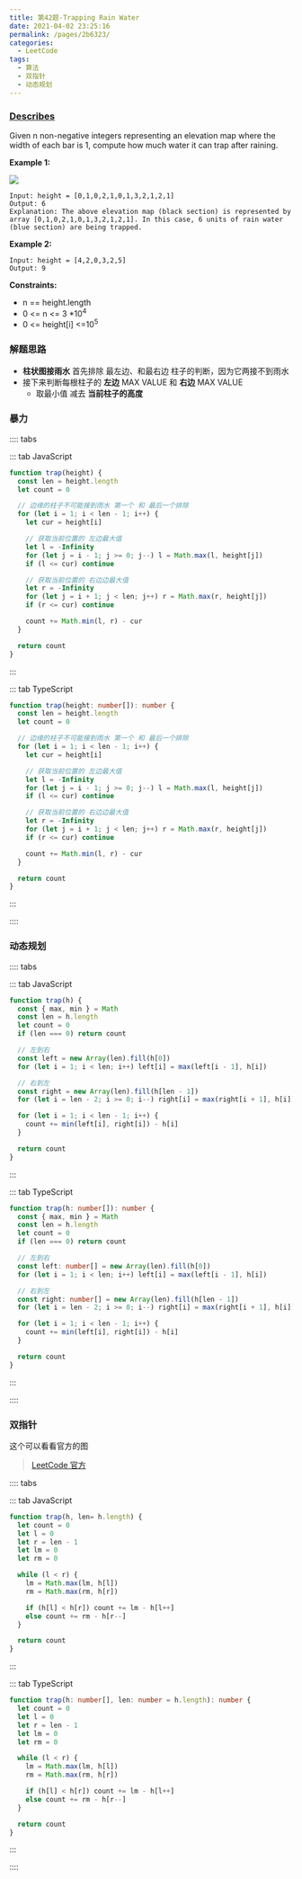 ```yaml
---
title: 第42题-Trapping Rain Water
date: 2021-04-02 23:25:16
permalink: /pages/2b6323/
categories:
  - LeetCode
tags:
  - 算法
  - 双指针
  - 动态规划
---
```


### [Describes](https://leetcode-cn.com/problems/trapping-rain-water/)

Given <span class="span-shadow">n</span> non-negative integers representing an elevation map where the width of each bar is <span class="span-shadow">1</span>, compute how much water it can trap after raining.

<!-- more -->

**Example 1:**

<img src="https://cdn.jsdelivr.net/gh/yao-zhixiang/CDN/images/leetcode/trapping-rain-water.png" />

```
Input: height = [0,1,0,2,1,0,1,3,2,1,2,1]
Output: 6
Explanation: The above elevation map (black section) is represented by array [0,1,0,2,1,0,1,3,2,1,2,1]. In this case, 6 units of rain water (blue section) are being trapped.
```

**Example 2:**

```
Input: height = [4,2,0,3,2,5]
Output: 9
```

**Constraints:**

- <span class="span-shadow">n == height.length</span>
- <span class="span-shadow">0 <= n <= 3 \*10<sup>4</sup></span>
- <span class="span-shadow">0 <= height[i] <=10<sup>5</sup></span>

### 解题思路

- **柱状图接雨水** 首先排除 最左边、和最右边 柱子的判断，因为它两接不到雨水
- 接下来判断每根柱子的 **左边** MAX VALUE 和 **右边** MAX VALUE
  - 取最小值 减去 **当前柱子的高度**

### 暴力

:::: tabs

::: tab JavaScript

```JavaScript
function trap(height) {
  const len = height.length
  let count = 0

  // 边缘的柱子不可能接到雨水 第一个 和 最后一个排除
  for (let i = 1; i < len - 1; i++) {
    let cur = height[i]

    // 获取当前位置的 左边最大值
    let l = -Infinity
    for (let j = i - 1; j >= 0; j--) l = Math.max(l, height[j])
    if (l <= cur) continue

    // 获取当前位置的 右边边最大值
    let r = -Infinity
    for (let j = i + 1; j < len; j++) r = Math.max(r, height[j])
    if (r <= cur) continue

    count += Math.min(l, r) - cur
  }

  return count
}
```

:::

::: tab TypeScript

```TypeScript
function trap(height: number[]): number {
  const len = height.length
  let count = 0

  // 边缘的柱子不可能接到雨水 第一个 和 最后一个排除
  for (let i = 1; i < len - 1; i++) {
    let cur = height[i]

    // 获取当前位置的 左边最大值
    let l = -Infinity
    for (let j = i - 1; j >= 0; j--) l = Math.max(l, height[j])
    if (l <= cur) continue

    // 获取当前位置的 右边边最大值
    let r = -Infinity
    for (let j = i + 1; j < len; j++) r = Math.max(r, height[j])
    if (r <= cur) continue

    count += Math.min(l, r) - cur
  }

  return count
}
```

:::

::::

### 动态规划

:::: tabs

::: tab JavaScript

```JavaScript
function trap(h) {
  const { max, min } = Math
  const len = h.length
  let count = 0
  if (len === 0) return count

  // 左到右
  const left = new Array(len).fill(h[0])
  for (let i = 1; i < len; i++) left[i] = max(left[i - 1], h[i])

  // 右到左
  const right = new Array(len).fill(h[len - 1])
  for (let i = len - 2; i >= 0; i--) right[i] = max(right[i + 1], h[i])

  for (let i = 1; i < len - 1; i++) {
    count += min(left[i], right[i]) - h[i]
  }

  return count
}
```

:::

::: tab TypeScript

```TypeScript
function trap(h: number[]): number {
  const { max, min } = Math
  const len = h.length
  let count = 0
  if (len === 0) return count

  // 左到右
  const left: number[] = new Array(len).fill(h[0])
  for (let i = 1; i < len; i++) left[i] = max(left[i - 1], h[i])

  // 右到左
  const right: number[] = new Array(len).fill(h[len - 1])
  for (let i = len - 2; i >= 0; i--) right[i] = max(right[i + 1], h[i])

  for (let i = 1; i < len - 1; i++) {
    count += min(left[i], right[i]) - h[i]
  }

  return count
}
```

:::

::::

### 双指针

这个可以看看官方的图

> [LeetCode 官方](https://leetcode-cn.com/problems/volume-of-histogram-lcci/solution/zhi-fang-tu-de-shui-liang-by-leetcode-so-7rla/)

:::: tabs

::: tab JavaScript

```JavaScript
function trap(h, len= h.length) {
  let count = 0
  let l = 0
  let r = len - 1
  let lm = 0
  let rm = 0

  while (l < r) {
    lm = Math.max(lm, h[l])
    rm = Math.max(rm, h[r])

    if (h[l] < h[r]) count += lm - h[l++]
    else count += rm - h[r--]
  }

  return count
}
```

:::

::: tab TypeScript

```TypeScript
function trap(h: number[], len: number = h.length): number {
  let count = 0
  let l = 0
  let r = len - 1
  let lm = 0
  let rm = 0

  while (l < r) {
    lm = Math.max(lm, h[l])
    rm = Math.max(rm, h[r])

    if (h[l] < h[r]) count += lm - h[l++]
    else count += rm - h[r--]
  }

  return count
}
```

:::

::::
